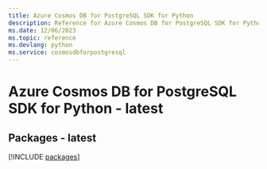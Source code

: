 ```yaml
---
title: Azure Cosmos DB for PostgreSQL SDK for Python
description: Reference for Azure Cosmos DB for PostgreSQL SDK for Python
ms.date: 12/06/2023
ms.topic: reference
ms.devlang: python
ms.service: cosmosdbforpostgresql
---
```

# Azure Cosmos DB for PostgreSQL SDK for Python - latest
## Packages - latest
[!INCLUDE [packages](cosmos-db-for-postgresql-index.md)]